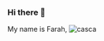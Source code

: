 

### Hi there 👋
My name is Farah, 
![casca](https://github.com/farahmes/farahmes/assets/56084806/a6b4e7dc-3444-4a8d-bdf6-4737d0c335b4)

<!--
**farahmes/farahmes** is a ✨ _special_ ✨ repository because its `README.md` (this file) appears on your GitHub profile.

Here are some ideas to get you started:

- 🔭 I’m currently working on ...
- 🌱 I’m currently learning ...
- 👯 I’m looking to collaborate on ...
- 🤔 I’m looking for help with ...
- 💬 Ask me about ...
- 📫 How to reach me: ...
- 😄 Pronouns: ...
- ⚡ Fun fact: ...
-->
